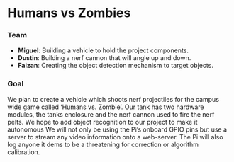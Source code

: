 # Humans vs Zombies


### Team
 * **Miguel**: Building a vehicle to hold the project components.
 * **Dustin**: Building a nerf cannon that will angle up and down. 
 * **Faizan**: Creating the object detection mechanism to target objects.

### Goal
 We plan to create a vehicle which shoots nerf projectiles for the campus wide game called ‘Humans vs. Zombie’. Our tank has two hardware modules, the tanks enclosure and the nerf cannon used to fire the nerf pelts. We hope to add object recognition to our project to make it autonomous We will not only be using the Pi’s onboard GPIO pins but use a server to stream any video information onto a web-server. The Pi will also log anyone it dems to be a threatening for correction or algorithm calibration.
